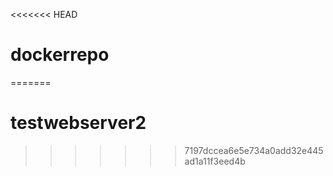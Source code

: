 <<<<<<< HEAD
# dockerrepo
=======
# testwebserver2
>>>>>>> 7197dccea6e5e734a0add32e445ad1a11f3eed4b
